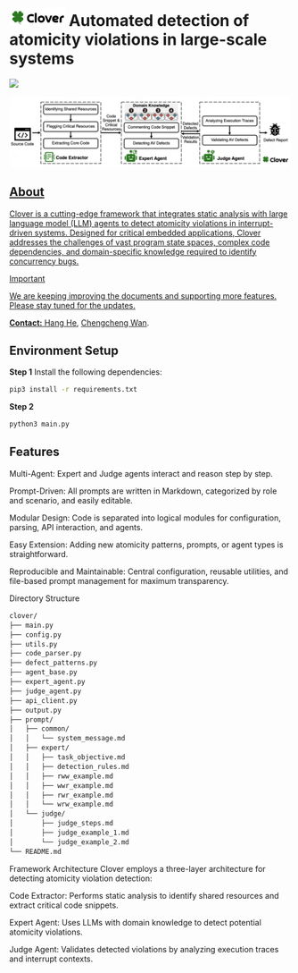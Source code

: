 # <img src="assets/icon.png" alt="Project logo" width="100"> Automated detection of atomicity violations in large-scale systems

<p align="left">
    <a href="https://arxiv.org/pdf/2504.00521"><img src="https://img.shields.io/badge/arXiv-2504.08001-b31b1b.svg?style=for-the-badge">
</p>

![Framework](assets/overview.png)

## About

Clover is a cutting-edge framework that integrates static analysis with large language model (LLM) agents to detect atomicity violations in interrupt-driven systems. Designed for critical embedded applications, Clover addresses the challenges of vast program state spaces, complex code dependencies, and domain-specific knowledge required to identify concurrency bugs.

> [!IMPORTANT]
> We are keeping improving the documents and supporting more features. Please stay tuned for the updates.

**Contact:** [Hang He](hang.he@stu.ecnu.edu.cn), [Chengcheng Wan](https://chengcheng-wan.github.io/).

## Environment Setup

**Step 1**
Install the following dependencies:

```sh
pip3 install -r requirements.txt
```
**Step 2**
```sh
python3 main.py
```

## Features
Multi-Agent: Expert and Judge agents interact and reason step by step.

Prompt-Driven: All prompts are written in Markdown, categorized by role and scenario, and easily editable.

Modular Design: Code is separated into logical modules for configuration, parsing, API interaction, and agents.

Easy Extension: Adding new atomicity patterns, prompts, or agent types is straightforward.

Reproducible and Maintainable: Central configuration, reusable utilities, and file-based prompt management for maximum transparency.

Directory Structure
```sh
clover/
├── main.py
├── config.py
├── utils.py
├── code_parser.py
├── defect_patterns.py
├── agent_base.py
├── expert_agent.py
├── judge_agent.py
├── api_client.py
├── output.py
├── prompt/
│   ├── common/
│   │   └── system_message.md
│   ├── expert/
│   │   ├── task_objective.md
│   │   ├── detection_rules.md
│   │   ├── rww_example.md
│   │   ├── wwr_example.md
│   │   ├── rwr_example.md
│   │   └── wrw_example.md
│   └── judge/
│       ├── judge_steps.md
│       ├── judge_example_1.md
│       └── judge_example_2.md
└── README.md
```

Framework Architecture
Clover employs a three-layer architecture for detecting atomicity violation detection:

Code Extractor: Performs static analysis to identify shared resources and extract critical code snippets.

Expert Agent: Uses LLMs with domain knowledge to detect potential atomicity violations.

Judge Agent: Validates detected violations by analyzing execution traces and interrupt contexts.
